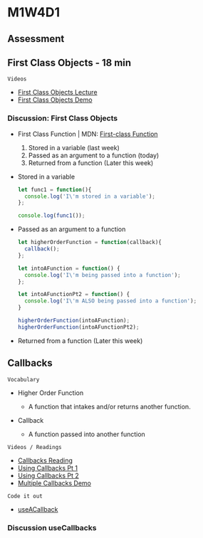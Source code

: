 # M1W4D1

## Assessment

## First Class Objects - 18 min

`Videos`

- [First Class Objects Lecture]
- [First Class Objects Demo]

### Discussion: First Class Objects

- First Class Function | MDN: [First-class Function]

  1. Stored in a variable (last week)
  2. Passed as an argument to a function (today)
  3. Returned from a function (Later this week)

- Stored in a variable

  ```js
  let func1 = function(){
    console.log('I\'m stored in a variable');
  };

  console.log(func1());
  ```

- Passed as an argument to a function

  ```js
  let higherOrderFunction = function(callback){
    callback();
  };

  let intoAFunction = function() {
    console.log('I\'m being passed into a function');
  };

  let intoAFunctionPt2 = function() {
    console.log('I\'m ALSO being passed into a function');
  }

  higherOrderFunction(intoAFunction);
  higherOrderFunction(intoAFunctionPt2);
  ```

- Returned from a function (Later this week)

## Callbacks

`Vocabulary`

- Higher Order Function
  - A function that intakes and/or returns another function.

- Callback
  - A function passed into another function

`Videos / Readings`

- [Callbacks Reading]
- [Using Callbacks Pt 1]
- [Using Callbacks Pt 2]
- [Multiple Callbacks Demo]

`Code it out`

- [useACallback]

### Discussion useCallbacks

[useACallback]: ./useACallback.js
[First-class Function]: https://developer.mozilla.org/en-US/docs/Glossary/First-class_Function
[First Class Objects Lecture]: https://open.appacademy.io/learn/js-py---pt-sept-2021-online/week-4---callbacks--scope--and-closure/functions-as-first-class-objects-lecture
[First Class Objects Demo]: https://open.appacademy.io/learn/js-py---pt-sept-2021-online/week-4---callbacks--scope--and-closure/functions-as-first-class-objects-demo
[Callbacks Reading]: https://open.appacademy.io/learn/js-py---pt-sept-2021-online/week-4---callbacks--scope--and-closure/callbacks-reading
[Using Callbacks Pt 1]: https://open.appacademy.io/learn/js-py---pt-sept-2021-online/week-4---callbacks--scope--and-closure/using-callback-functions-demo-1
[Using Callbacks Pt 2]: https://open.appacademy.io/learn/js-py---pt-sept-2021-online/week-4---callbacks--scope--and-closure/using-callback-functions-demo-2
[Multiple Callbacks Demo]: https://open.appacademy.io/learn/js-py---pt-mar-2022-online/week-4---callbacks--scope--and-closure/multiple-callbacks-demo
